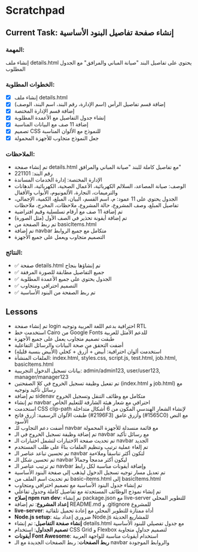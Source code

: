 # Scratchpad

## Current Task: إنشاء صفحة تفاصيل البنود الأساسية

### المهمة:
إنشاء ملف details.html يحتوي على تفاصيل البند "صيانة المباني والمرافق" مع الجدول المطلوب

### الخطوات المطلوبة:
- [x] إنشاء ملف details.html
- [x] إضافة قسم تفاصيل الرأس (اسم الإدارة، رقم البند، اسم البند، الوصف)
- [x] إضافة قسم الإدارة المختصة
- [x] إنشاء جدول التفاصيل مع الأعمدة المطلوبة
- [x] إضافة 11 صف مع البيانات المناسبة
- [x] تصميم CSS للنموذج مع الألوان المناسبة
- [x] جعل النموذج متجاوب للأجهزة المحمولة

### الملاحظات:
- تم إنشاء صفحة details.html مع تفاصيل كاملة للبند "صيانة المباني والمرافق"
- رقم البند: 221101
- الإدارة المختصة: إدارة الخدمات المساندة
- الوصف: صيانة المصاعد، السلالم الكهربائية، الأعمال الصحية، الكهربائية، الدهانات والترميمات، النجارة، الألمونيوم، الأبواب والأقفال
- الجدول يحتوي على 11 عمود: م، اسم القسم، البيان، المبلغ، الكمية، الإجمالي، تفاصيل المبلغ، وصف المشروع، حالة المشروع، ملاحظات، المخرج، ملاحظات
- تم إضافة 11 صف مع أرقام تسلسلية وقيم افتراضية
- تم إضافة أيقونة تحذير في الصف الأول (مثل الصورة)
- تم ربط الصفحة من basicItems.html
- تم إضافة navbar متكامل مع جميع الروابط
- التصميم متجاوب ويعمل على جميع الأجهزة

### النتائج:
- ✅ صفحة details.html تم إنشاؤها بنجاح
- ✅ جميع التفاصيل مطابقة للصورة المرفقة
- ✅ الجدول يحتوي على جميع الأعمدة المطلوبة
- ✅ التصميم احترافي ومتجاوب
- ✅ تم ربط الصفحة من البنود الأساسية

## Lessons
- تم إنشاء صفحة login احترافية بدعم اللغة العربية وتوجيه RTL
- استخدمت خط Cairo من Google Fonts للدعم الأمثل للعربية
- طبقت تصميم متجاوب يعمل على جميع الأجهزة
- أضفت التحقق من صحة البيانات والرسائل التفاعلية
- استخدمت ألوان احترافية: أبيض + أزرق + كحلي (الأبيض بنسبة قليلة)
- الملفات المنشأة: index.html, styles.css, script.js, test.html, job.html, basicItems.html
- بيانات تسجيل الدخول التجريبية: admin/admin123, user/user123, manager/manager123
- تم تفعيل وظيفة تسجيل الخروج في كلا الصفحتين (index.html و job.html) مع رسائل تأكيد وتوجيه
- تم إضافة sidenav متكامل مع وظائف التنقل وتسجيل الخروج
- تم إنشاء navbar احترافي مع شعار هيئة الشارقة للتعليم الخاص
- استخدمت CSS clip-path لإنشاء الشعار الهندسي المكون من 6 أشكال متداخلة
- طبقت الألوان الرسمية: أزرق فاتح (#2196F3) وأزرق غامق (#1565C0) مع النص الأسود
- أضفت دعم التجاوب للـ navbar مع قائمة منسدلة للأجهزة المحمولة
- تم إضافة وظيفة تسجيل الخروج في الـ navbar مع رسائل تأكيد
- تم تحديث صفحة الاختبارات لتشمل اختبارات الـ navbar الجديد
- تم إلغاء عملية ترتيب وتنظيم الملفات بناءً على طلب المستخدم
- تم تحسين تباعد عناصر الـ navbar لتكون أكثر تناسقاً وملاءمة
- تم تحسين شكل الـ navbar ليكون أكثر مدمجاً وجمالاً
- تم ترتيب عناصر الـ navbar وإضافة أيقونات مناسبة لكل رابط
- تم تعديل مسار توجيه تسجيل الدخول ليذهب إلى صفحة البنود الأساسية
- تم تحديث اسم الملف من basic-items.html إلى basicItems.html
- تم إنشاء جدول البنود الأساسية مع تصميم احترافي ومتجاوب
- تم إنشاء نموذج الوظائف المستحدثة مع تفاصيل كاملة وجدول تفاعلي
- **إصلاح npm run dev**: تم إنشاء package.json مع live-server للتطوير المحلي
- **إعداد المشروع**: تم إضافة README.md و .gitignore للمشروع
- **live-server**: أداة ممتازة للتطوير المحلي مع إعادة تحميل تلقائية
- **Node.js setup**: ضروري إعداد بيئة Node.js للمشاريع الحديثة
- **إنشاء صفحة التفاصيل**: تم إنشاء details.html مع جدول تفصيلي للبنود الأساسية
- **تصميم الجداول**: استخدام CSS Grid و Flexbox لتصميم جداول متجاوبة
- **أيقونات Font Awesome**: استخدام أيقونات مناسبة للواجهة العربية
- **ربط الصفحات**: ربط الصفحات الجديدة مع الـ navbar والروابط الموجودة
